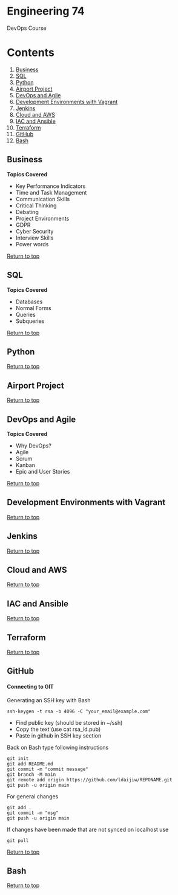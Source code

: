 # Engineering 74
DevOps Course

# Contents

1. [Business](#Business)
2. [SQL](#SQL)
3. [Python](#Python)
4. [Airport Project](#Airport-Project)
5. [DevOps and Agile](#DevOps-and-Agile)
6. [Development Environments with Vagrant](#Development-Environments-with-Vagrant)
7. [Jenkins](#Jenkins)
8. [Cloud and AWS](#Cloud-and-AWS)
9. [IAC and Ansible](#IAC-and-Ansible)
10. [Terraform](#Terraform)
101. [GitHub](#GitHub)
102. [Bash](#Bash)


## Business

**Topics Covered**
- Key Performance Indicators
- Time and Task Management
- Communication Skills
- Critical Thinking
- Debating
- Project Environments
- GDPR
- Cyber Security
- Interview Skills
- Power words

[Return to top](#Contents)

## SQL

**Topics Covered**
- Databases
- Normal Forms
- Queries
- Subqueries

[Return to top](#Contents)

## Python

[Return to top](#Contents)

## Airport Project

[Return to top](#Contents)

## DevOps and Agile

**Topics Covered**
- Why DevOps?
- Agile
- Scrum
- Kanban
- Epic and User Stories

[Return to top](#Contents)

## Development Environments with Vagrant

[Return to top](#Contents)

## Jenkins

[Return to top](#Contents)

## Cloud and AWS

[Return to top](#Contents)

## IAC and Ansible

[Return to top](#Contents)

## Terraform

[Return to top](#Contents)

## GitHub

#### Connecting to GIT

Generating an SSH key with Bash

``ssh-keygen -t rsa -b 4096 -C "your_email@example.com"``

- Find public key (should be stored in ~/ssh)  
- Copy the text (use cat rsa_id.pub)  
- Paste in github in SSH key section  

Back on Bash type following instructions

```
git init  
git add README.md  
git commit -m "commit message"  
git branch -M main  
git remote add origin https://github.com/ldaijiw/REPONAME.git  
git push -u origin main
```        

For general changes

```
git add .  
git commit -m "msg"  
git push -u origin main
```

If changes have been made that are not synced on localhost use

``git pull``

[Return to top](#Contents)

## Bash

[Return to top](#Contents)

